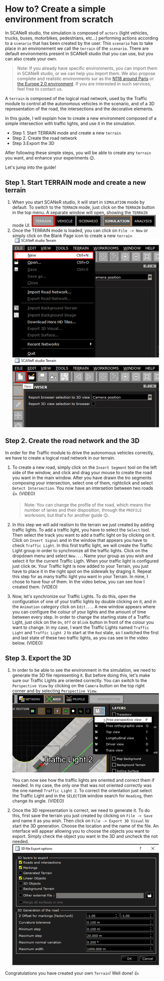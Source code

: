 # How to? Create a simple environment from scratch

In SCANeR studio, the simulation is composed of `actors` (light vehicles, trucks, buses, motorbikes, pedestrians, etc...) performing actions according to a `scenario` that has been created by the user. This `scenario` has to take place in an environement we call the `terrain` of the `scenario`. There are default environments present in SCANeR studio that you can use, but you can also create your own.

> Note: If you already have specific environments, you can import them in SCANeR studio, or we can help you import them. We also propose complete and realistic environments sur as the [N118 around Paris](https://www.avsimulation.com/a86-n118/) or [the Europe 2.0 environment](https://www.avsimulation.com/europe-2-0/). If you are interested in such services, feel free to contact us.

A `terrain` is composed of the logical road network, used by the Traffic module to control all the autonomous vehicles in the scenario, and of a 3D representation of the road, the intersections and the decorative elements.

In this guide, I will explain how to create a new environment composed of a simple intersection with traffic lights, and use it in the simulation.

- Step 1. Start TERRAIN mode and create a new `terrain`
- Step 2. Create the road network
- Step 3.Export the 3D

After following these simple steps, you will be able to create any `terrain` you want, and enhance your experiments 😉.

Let's jump into the guide!

## Step 1. Start TERRAIN mode and create a new terrain

1. When you start SCANeR studio, it will start in `SIMULATION` mode by default. To switch to the `TERRAIN` mode, just click on the `TERRAIN` button in the top menu. A separate window will open, showing the `TERRAIN` mode UI.
   ![SCANeR modes](./assets/SCANeR_modes.png)
2. Once the TERRAIN mode is loaded, you can click on `File -> New` or simply click on the Blank Page icon to create a new `terrain`
   ![New terrain 1](./assets/New_terrain1.png) ![New terrain 2](./assets/New_terrain2.png)

## Step 2. Create the road network and the 3D

In order for the Traffic module to drive the autonomous vehicles correctly, we have to create a logical road network in our terrain.

1. To create a new road, simply click on the `Insert Segment` tool on the left side of the window, and click and drag your mouse to create the road you want in the main window. After you have drawn the tro segments composing your intersection, select one of them, rightclick and select `Detect Intersection`. You now have an intersetion between two roads 👍. (VIDEO)
   

   > Note: You can change the profile of the road, which means the number of lanes and their disposition, through the `PROFILE` workroom, but that's for another guide 😉.

2. In this step we will add realism to the terrain we just created by adding traffic lights. To add a traffic light, you have to select the `Select` tool. Then select the track you want to add a traffic light on by clicking on it. Click on `Insert Signal` and in the window that appears you have to check `Traffic Light`. In this first traffic light, we will create the Traffic Light group in order to synchronize all the traffic lights. Click on the dropdown menu and select `New...`. Name your group as you wish and select it for the current Traffic Ligth. When your traffic light is configured just click `OK`. Your Traffic light is now added to your Terrain, you just have to place it in the right spot on the sidewalk by draging it. Repeat this step for as many traffic light you want in your Terrain. In mine, I chose to have four of them. In the video below, you can see how I created them. (VIDEO)
   

3. Now, let's synchronize our Traffic Lights. To do this, open the configuration of one of your traffic lights by double clicking on it, and in the `Animation` category click on `Edit...`. A new window appears where you can configure the colour of your lights and the amount of time between every step. In order to change the starting state of a Traffic Light, just click on the `On`, `Off` or `Blink` button in front of the colour you want to change. In my case, I want the Traffic Lights named `Traffic Light` and `Traffic Light 2` to start at the `Red` state, so I switched the first and last state of these two traffic lights, as you cas see in the video below. (VIDEO)

## Step 3. Export the 3D

1. In order to be able to see the environment in the simulation, we need to generate the 3D file representing it. But before doing this, let's make sure our Traffic Lights are oriented correctly. You can switch to the `Perspective View` by clicking on the `Camera` button on the top right corner and by selecting `Perspective View`.
   ![Perspective View](./assets/Perspective_View.png)

   You can now see how the traffic lights are oriented and correct them if needed. In my case, the only one that was not oriented correctly was the one named `Traffic Light 2`. To correct the orientation just select the Traffic Light and in the `SELECTION` window search for `Heading`, then change its angle. (VIDEO)
   

2. Once the 3D representation is correct, we need to generate it. To do this, first save the terrain you just created by clicking on `File -> Save` and name it as you wish. Then click on `File -> Export 3D Visual` to start the 3D generation. Choose the location and the name of the file. An interface will appear allowing you to choose the objects you want to export. Simply check the object you want in the 3D and uncheck the not needed. ![Export Parameters](./assets/Export_Parameters.png)

Congratulations you have created your own `Terrain`! Well done! 👍

